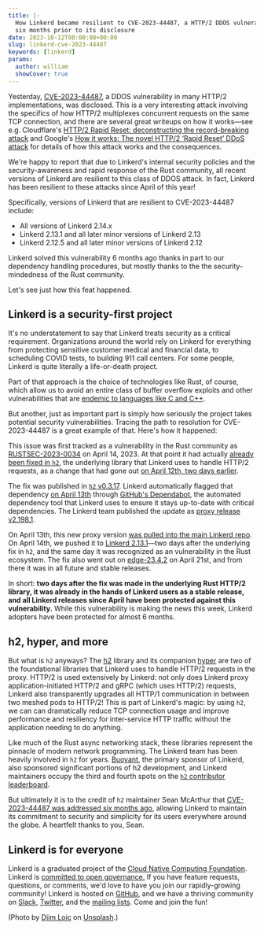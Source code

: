 ```yaml
---
title: |-
  How Linkerd became resilient to CVE-2023-44487, a HTTP/2 DDOS vulnerability,
  six months prior to its disclosure
date: 2023-10-12T00:00:00+00:00
slug: linkerd-cve-2023-44487
keywords: [linkerd]
params:
  author: william
  showCover: true
---
```


Yesterday, [CVE-2023-44487](https://nvd.nist.gov/vuln/detail/CVE-2023-44487), a
DDOS vulnerability in many HTTP/2 implementations, was disclosed. This is a very
interesting attack involving the specifics of how HTTP/2 multiplexes concurrent
requests on the same TCP connection, and there are several great writeups on how
it works—see e.g. Cloudflare's
[HTTP/2 Rapid Reset: deconstructing the record-breaking attack](https://blog.cloudflare.com/technical-breakdown-http2-rapid-reset-ddos-attack/)
and Google's
[How it works: The novel HTTP/2 ‘Rapid Reset’ DDoS attack](https://cloud.google.com/blog/products/identity-security/how-it-works-the-novel-http2-rapid-reset-ddos-attack)
for details of how this attack works and the consequences.

We're happy to report that due to Linkerd's internal security policies and the
security-awareness and rapid response of the Rust community, all recent versions
of Linkerd are resilient to this class of DDOS attack. In fact, Linkerd has been
resilient to these attacks since April of this year!

Specifically, versions of Linkerd that are resilient to CVE-2023-44487 include:

- All versions of Linkerd 2.14.x
- Linkerd 2.13.1 and all later minor versions of Linkerd 2.13
- Linkerd 2.12.5 and all later minor versions of Linkerd 2.12

Linkerd solved this vulnerability 6 months ago thanks in part to our dependency
handling procedures, but mostly thanks to the the security-mindedness of the
Rust community.

Let's see just how this feat happened.

## Linkerd is a security-first project

It's no understatement to say that Linkerd treats security as a critical
requirement. Organizations around the world rely on Linkerd for everything from
protecting sensitive customer medical and financial data, to scheduling COVID
tests, to building 911 call centers. For some people, Linkerd is quite literally
a life-or-death project.

Part of that approach is the choice of technologies like Rust, of course, which
allow us to avoid an entire class of buffer overflow exploits and other
vulnerabilities that are
[endemic to languages like C and C++](https://www.zdnet.com/article/chrome-70-of-all-security-bugs-are-memory-safety-issues/).

But another, just as important part is simply how seriously the project takes
potential security vulnerabilities. Tracing the path to resolution for
CVE-2023-44487 is a great example of that. Here's how it happened:

This issue was first tracked as a vulnerability in the Rust community as
[RUSTSEC-2023-0034](https://rustsec.org/advisories/RUSTSEC-2023-0034.html) on
April 14, 2023. At that point it had actually
[already been fixed in `h2`](https://seanmonstar.com/post/730794151136935936/hyper-http2-rapid-reset-unaffected),
the underlying library that Linkerd uses to handle HTTP/2 requests, as a change
that had gone out
[on April 12th, two days earlier](https://github.com/hyperium/h2/pull/668).

The fix was published in
[`h2` v0.3.17](https://rustsec.org/advisories/RUSTSEC-2023-0034.html). Linkerd
automatically flagged that dependency
[on April 13th](https://github.com/linkerd/linkerd2-proxy/commit/67306bc7ba19286352762362e4e1876ce5924442)
through [GitHub's Dependabot](https://github.com/dependabot), the automated
dependency tool that Linkerd uses to ensure it stays up-to-date with critical
dependencies. The Linkerd team published the update as
[proxy release v2.198.1](https://github.com/linkerd/linkerd2-proxy/releases/tag/release%2Fv2.198.1).

On April 13th, this new proxy version
[was pulled into the main Linkerd repo](https://github.com/linkerd/linkerd2/commit/19a404fd196e251e969ac6c4a552a3c7af698dc5).
On April 14th, we pushed it to
[Linkerd 2.13.1](https://github.com/linkerd/linkerd2/releases/tag/stable-2.13.1)—two
days after the underlying fix in `h2`, and the same day it was recognized as an
vulnerability in the Rust ecosystem. The fix also went out on
[edge-23.4.2](https://github.com/linkerd/linkerd2/releases/tag/edge-23.4.2) on
April 21st, and from there it was in all future and stable releases.

In short: **two days after the fix was made in the underlying Rust HTTP/2
library, it was already in the hands of Linkerd users as a stable release, and
all Linkerd releases since April have been protected against this
vulnerability.** While this vulnerability is making the news this week, Linkerd
adopters have been protected for almost 6 months.

## h2, hyper, and more

But what is `h2` anyways? The [h2](https://github.com/hyperium/h2) library and
its companion [hyper](https://hyper.rs/) are two of the foundational libraries
that Linkerd uses to handle HTTP/2 requests in the proxy. HTTP/2 is used
extensively by Linkerd: not only does Linkerd proxy application-initiated HTTP/2
and gRPC (which uses HTTP/2) requests, Linkerd also transparently upgrades all
HTTP/1 communication in between two meshed pods to HTTP/2! This is part of
Linkerd's magic: by using `h2`, we can can dramatically reduce TCP connection
usage and improve performance and resiliency for inter-service HTTP traffic
without the application needing to do anything.

Like much of the Rust async networking stack, these libraries represent the
pinnacle of modern network programming. The Linkerd team has been heavily
involved in `h2` for years. [Buoyant](https://buoyant.io), the primary sponsor
of Linkerd, also sponsored significant portions of h2 development, and Linkerd
maintainers occupy the third and fourth spots on the
[`h2` contributor leaderboard](https://github.com/hyperium/h2/graphs/contributors).

But ultimately it is to the credit of `h2` maintainer Sean McArthur that
[CVE-2023-44487 was addressed six months ago](https://seanmonstar.com/post/730794151136935936/hyper-http2-rapid-reset-unaffected),
allowing Linkerd to maintain its commitment to security and simplicity for its
users everywhere around the globe. A heartfelt thanks to you, Sean.

## Linkerd is for everyone

Linkerd is a graduated project of the
[Cloud Native Computing Foundation](https://cncf.io/). Linkerd is
[committed to open governance.](/2019/10/03/linkerds-commitment-to-open-governance/)
If you have feature requests, questions, or comments, we'd love to have you join
our rapidly-growing community! Linkerd is hosted on
[GitHub](https://github.com/linkerd/), and we have a thriving community on
[Slack](https://slack.linkerd.io/), [Twitter](https://twitter.com/linkerd), and
the [mailing lists](/community/get-involved/). Come and join the fun!

(Photo by
[Djim Loic](https://unsplash.com/@loic?utm_content=creditCopyText&utm_medium=referral&utm_source=unsplash)
on
[Unsplash](https://unsplash.com/photos/ft0-Xu4nTvA?utm_content=creditCopyText&utm_medium=referral&utm_source=unsplash).)
